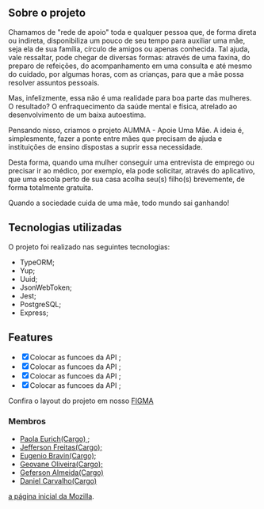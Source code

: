 <h2 class="code-line" data-line-start=2 data-line-end=3 ><a id="Sobre_o_projeto_2"></a>Sobre o projeto</h2>
<p class="has-line-data" data-line-start="4" data-line-end="5">

Chamamos de "rede de apoio" toda e qualquer pessoa que, de forma direta ou indireta, disponibiliza um pouco de seu tempo para auxiliar uma mãe, seja ela de sua família, círculo de amigos ou apenas conhecida. Tal ajuda, vale ressaltar, pode chegar de diversas formas: através de uma faxina, do preparo de refeições, do acompanhamento em uma consulta e até mesmo do cuidado, por algumas horas, com as crianças, para que a mãe possa resolver assuntos pessoais. 

Mas, infelizmente, essa não é uma realidade para boa parte das mulheres. O resultado? O enfraquecimento da saúde mental e física, atrelado ao desenvolvimento de um baixa autoestima. 

Pensando nisso, criamos o projeto AUMMA - Apoie Uma Mãe. A ideia é, simplesmente, fazer a ponte entre mães que precisam de ajuda e instituições de ensino dispostas a suprir essa necessidade.

Desta forma, quando uma mulher conseguir uma entrevista de emprego ou precisar ir ao médico, por exemplo, ela pode solicitar, através do aplicativo, que uma escola perto de sua casa acolha seu(s) filho(s) brevemente, de forma totalmente gratuita. 

Quando a sociedade cuida de uma mãe, todo mundo sai ganhando!

</p>
<h2 class="code-line" data-line-start=6 data-line-end=7 ><a id="Tecnologias_utilizadas_6"></a>Tecnologias utilizadas</h2>
<p class="has-line-data" data-line-start="8" data-line-end="9">O projeto foi realizado nas seguintes tecnologias:</p>
<ul>
<li class="has-line-data" data-line-start="10" data-line-end="11">TypeORM;</li>
<li class="has-line-data" data-line-start="11" data-line-end="12">Yup;</li>
<li class="has-line-data" data-line-start="12" data-line-end="13">Uuid;</li>
<li class="has-line-data" data-line-start="13" data-line-end="14">JsonWebToken;</li>
<li class="has-line-data" data-line-start="14" data-line-end="15">Jest;</li>
<li class="has-line-data" data-line-start="15" data-line-end="16">PostgreSQL;</li>
<li class="has-line-data" data-line-start="16" data-line-end="18">Express;</li>
</ul>
<h2 class="code-line" data-line-start=18 data-line-end=19 ><a id="Features_18"></a>Features</h2>
<ul>
<li class="has-line-data" data-line-start="20" data-line-end="21"><input type="checkbox" id="checkbox28" checked="true"><label for="checkbox28">Colocar as funcoes da API ;</label></li>
<li class="has-line-data" data-line-start="21" data-line-end="22"><input type="checkbox" id="checkbox29" checked="true"><label for="checkbox29">Colocar as funcoes da API ;</label></li>
<li class="has-line-data" data-line-start="22" data-line-end="23"><input type="checkbox" id="checkbox30" checked="true"><label for="checkbox30">Colocar as funcoes da API ;</label></li>
<li class="has-line-data" data-line-start="23" data-line-end="24"><input type="checkbox" id="checkbox31" checked="true"><label for="checkbox31">Colocar as funcoes da API ;</label></li>
</ul>

<p>Confira o layout do projeto em nosso 
<a href="https://www.figma.com/file/f7GMNI1z2ycZ0GZPgr4UWn/AUMMA?node-id=0%3A1">FIGMA</a>
</p>

<h3 class="code-line" data-line-start=24 data-line-end=25 ><a id="Membros_24"></a>Membros</h3>

- <a href="https://github.com/lolaeurich">Paola Eurich(Cargo) </a>;
- <a href="https://github.com/exemplo">Jefferson Freitas(Cargo);<a>
- <a href="https://github.com/Bravineugenio">Eugenio Bravin(Cargo);<a>
- <a href="https://github.com/exemplo">Geovane Oliveira(Cargo);<a>
- <a href="https://github.com/exemplo">Geferson Almeida(Cargo)<a>
- <a href="https://github.com/exemplo">Daniel Carvalho(Cargo)<a>


<a href="https://www.mozilla.org/pt-BR/">a página inicial da Mozilla</a>.
